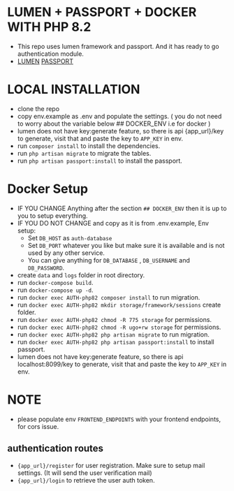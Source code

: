 # LUMEN + PASSPORT + DOCKER WITH PHP 8.2
- This repo uses lumen framework and passport. And it has ready to go authentication module.
- [LUMEN]('https://lumen.laravel.com/docs/9.x') [PASSPORT]('https://laravel.com/docs/9.x/passport')

# LOCAL INSTALLATION
- clone the repo
- copy env.example as .env and populate the settings. ( you do not need to worry about the variable below ## DOCKER_ENV i.e for docker )
- lumen does not have key:generate feature, so there is api {app_url}/key to generate, visit that and paste the key to `APP_KEY` in env.
- run `composer install` to install the dependencies.
- run `php artisan migrate` to migrate the tables.
- run `php artisan passport:install` to install the passport.

# Docker Setup
- IF YOU CHANGE Anything after the section `## DOCKER_ENV` then it is up to you to setup everything.
- IF YOU DO NOT CHANGE and copy as it is from .env.example, Env setup:
    - Set `DB_HOST` as `auth-database`
    - Set `DB_PORT` whatever you like but make sure it is available and is not used by any other service.
    - You can give anything for `DB_DATABASE` , `DB_USERNAME` and `DB_PASSWORD`.
- create `data` and `logs` folder in root directory.
- run `docker-compose build`.
- run `docker-compose up -d`.
- run `docker exec AUTH-php82 composer install` to run migration. 
- run `docker exec AUTH-php82 mkdir storage/framework/sessions` create folder.
- run `docker exec AUTH-php82 chmod -R 775 storage` for permissions.
- run `docker exec AUTH-php82 chmod -R ugo+rw storage` for permissions.
- run `docker exec AUTH-php82 php artisan migrate` to run migration. 
- run `docker exec AUTH-php82 php artisan passport:install` to install passport. 
- lumen does not have key:generate feature, so there is api localhost:8099/key to generate, visit that and paste the key to `APP_KEY` in env.

# NOTE
- please populate env `FRONTEND_ENDPOINTS` with your frontend endpoints, for cors issue.

## authentication routes
- `{app_url}/register` for user registration. Make sure to setup mail settings. (It will send the user verification mail)
- `{app_url}/login` to retrieve the user auth token.



